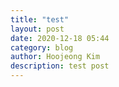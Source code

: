 ```yaml
---
title: "test"
layout: post
date: 2020-12-18 05:44
category: blog
author: Hoojeong Kim
description: test post
---
```

